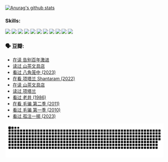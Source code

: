 
[![Anurag's github stats](https://github-readme-stats.vercel.app/api?username=w940853815)](https://github.com/anuraghazra/github-readme-stats)

### Skills:

<code><img height="32" src="https://cdn.jsdelivr.net/npm/simple-icons@v5/icons/python.svg"></code>
<code><img height="32" src="https://cdn.jsdelivr.net/npm/simple-icons@v5/icons/javascript.svg"></code>
<code><img height="32" src="https://cdn.jsdelivr.net/npm/simple-icons@v5/icons/django.svg"></code>
<code><img height="32" src="https://cdn.jsdelivr.net/npm/simple-icons@v5/icons/flask.svg"></code>
<code><img height="32" src="https://cdn.jsdelivr.net/npm/simple-icons@v5/icons/vuetify.svg"></code>
<code><img height="32" src="https://cdn.jsdelivr.net/npm/simple-icons@v5/icons/git.svg"></code>
<code><img height="32" src="https://cdn.jsdelivr.net/npm/simple-icons@v5/icons/docker.svg"></code>
<code><img height="32" src="https://cdn.jsdelivr.net/npm/simple-icons@v5/icons/postgresql.svg"></code>
<code><img height="32" src="https://cdn.jsdelivr.net/npm/simple-icons@v5/icons/elasticsearch.svg"></code>
<code><img height="32" src="https://cdn.jsdelivr.net/npm/simple-icons@v5/icons/macos.svg"></code>
<code><img height="32" src="https://cdn.jsdelivr.net/npm/simple-icons@v5/icons/linux.svg"></code>

### 🗣 豆瓣:

<!-- DOUBAN-ACTIVITIES:START -->
- [在读 告别百年激进](https://www.douban.com/people/136069238/status/4374953075/?_i=95327104)
- [读过 山茶文具店](https://www.douban.com/people/136069238/status/4374952154/?_i=95327104)
- [看过 八角笼中‎ (2023)](https://www.douban.com/people/136069238/status/4367541707/?_i=95327104)
- [在看 项塔兰 Shantaram‎ (2022)](https://www.douban.com/people/136069238/status/4365497032/?_i=95327104)
- [在读 山茶文具店](https://www.douban.com/people/136069238/status/4364620725/?_i=95327104)
- [读过 项塔兰](https://www.douban.com/people/136069238/status/4364620288/?_i=95327104)
- [看过 老井‎ (1986)](https://www.douban.com/people/136069238/status/4362366672/?_i=95327104)
- [在看 毛骗 第二季‎ (2011)](https://www.douban.com/people/136069238/status/4355752869/?_i=95327104)
- [看过 毛骗 第一季‎ (2010)](https://www.douban.com/people/136069238/status/4355752667/?_i=95327104)
- [看过 孤注一掷‎ (2023)](https://www.douban.com/people/136069238/status/4354774568/?_i=95327104)
<!-- DOUBAN-ACTIVITIES:END -->


![Snake animation](https://raw.githubusercontent.com/w940853815/w940853815/output/github-contribution-grid-snake.svg)

<!--
**w940853815/w940853815** is a ✨ _special_ ✨ repository because its `README.md` (this file) appears on your GitHub profile.

Here are some ideas to get you started:

- 🔭 I’m currently working on ...
- 🌱 I’m currently learning ...
- 👯 I’m looking to collaborate on ...
- 🤔 I’m looking for help with ...
- 💬 Ask me about ...
- 📫 How to reach me: ...
- 😄 Pronouns: ...
- ⚡ Fun fact: ...
-->
